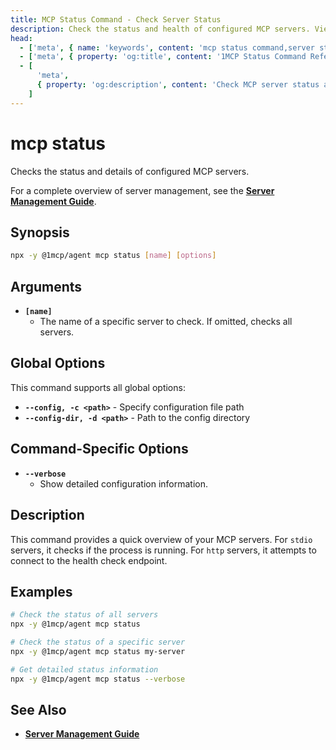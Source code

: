 ```yaml
---
title: MCP Status Command - Check Server Status
description: Check the status and health of configured MCP servers. View connection status, capabilities, and detailed server information.
head:
  - ['meta', { name: 'keywords', content: 'mcp status command,server status,health check,connection status' }]
  - ['meta', { property: 'og:title', content: '1MCP Status Command Reference' }]
  - [
      'meta',
      { property: 'og:description', content: 'Check MCP server status and health in 1MCP. View connection details.' },
    ]
---
```


# mcp status

Checks the status and details of configured MCP servers.

For a complete overview of server management, see the **[Server Management Guide](../../guide/essentials/server-management)**.

## Synopsis

```bash
npx -y @1mcp/agent mcp status [name] [options]
```

## Arguments

- **`[name]`**
  - The name of a specific server to check. If omitted, checks all servers.

## Global Options

This command supports all global options:

- **`--config, -c <path>`** - Specify configuration file path
- **`--config-dir, -d <path>`** - Path to the config directory

## Command-Specific Options

- **`--verbose`**
  - Show detailed configuration information.

## Description

This command provides a quick overview of your MCP servers. For `stdio` servers, it checks if the process is running. For `http` servers, it attempts to connect to the health check endpoint.

## Examples

```bash
# Check the status of all servers
npx -y @1mcp/agent mcp status

# Check the status of a specific server
npx -y @1mcp/agent mcp status my-server

# Get detailed status information
npx -y @1mcp/agent mcp status --verbose
```

## See Also

- **[Server Management Guide](../../guide/essentials/server-management)**
